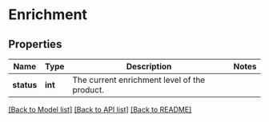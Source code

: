 # Enrichment

## Properties
Name | Type | Description | Notes
------------ | ------------- | ------------- | -------------
**status** | **int** | The current enrichment level of the product. | 

[[Back to Model list]](../../README.md#documentation-for-models) [[Back to API list]](../../README.md#documentation-for-api-endpoints) [[Back to README]](../../README.md)

